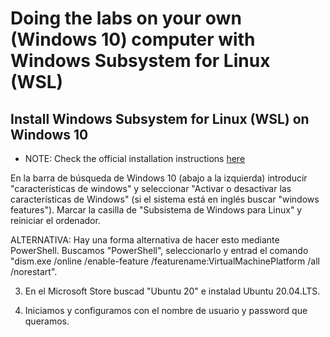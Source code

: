 # Doing the labs on your own (Windows 10) computer with Windows Subsystem for Linux (WSL)

## Install Windows Subsystem for Linux (WSL) on Windows 10

* NOTE: Check the official installation instructions [here](https://docs.microsoft.com/en-us/windows/wsl/install-win10)

En la barra de búsqueda de Windows 10 (abajo a la izquierda) introducir "características de windows" y seleccionar "Activar o desactivar las características de Windows" (si el sistema está en inglés buscar "windows features"). Marcar la casilla de "Subsistema de Windows para Linux" y reiniciar el ordenador. 

ALTERNATIVA: Hay una forma alternativa de hacer esto mediante PowerShell. Buscamos "PowerShell", seleccionarlo y entrad el comando "dism.exe /online /enable-feature /featurename:VirtualMachinePlatform /all /norestart".

3. En el Microsoft Store buscad "Ubuntu 20" e instalad Ubuntu 20.04.LTS. 

4. Iniciamos y configuramos con el nombre de usuario y password que queramos.






